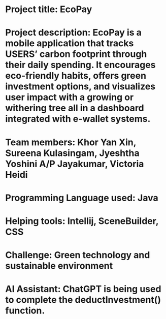 # Project title: EcoPay
# Project description: EcoPay is a mobile application that tracks USERS’ carbon footprint through their daily spending. It encourages eco-friendly habits, offers green investment options, and visualizes user impact with a growing or withering tree all in a dashboard integrated with e-wallet systems.
# Team members: Khor Yan Xin, Sureena Kulasingam, Jyeshtha Yoshini A/P Jayakumar, Victoria Heidi
# Programming Language used: Java
# Helping tools: Intellij, SceneBuilder, CSS
# Challenge: Green technology and sustainable environment
# AI Assistant: ChatGPT is being used to complete the deductInvestment() function.
